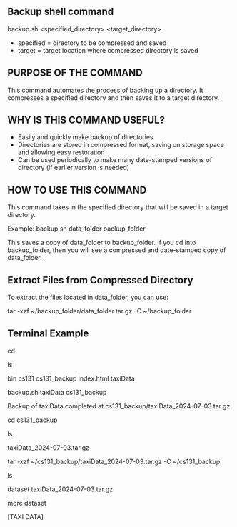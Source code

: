 ## Backup shell command ##

backup.sh <specified_directory> <target_directory>

* specified = directory to be compressed and saved
* target = target location where compressed directory is saved


## PURPOSE OF THE COMMAND ##

This command automates the process of backing up a directory. 
It compresses a specified directory and then saves it to a target directory.


## WHY IS THIS COMMAND USEFUL? ##

* Easily and quickly make backup of directories
* Directories are stored in compressed format, saving on storage space and allowing easy restoration
* Can be used periodically to make many date-stamped versions of directory (if earlier version is needed)

## HOW TO USE THIS COMMAND ##

This command takes in the specified directory that will be saved in a target directory.

Example: backup.sh data_folder backup_folder

This saves a copy of data_folder to backup_folder. If you cd into backup_folder, then you will see a compressed and date-stamped copy of data_folder. 

## Extract Files from Compressed Directory ##

To extract the files located in data_folder, you can use: 

tar -xzf ~/backup_folder/data_folder.tar.gz -C ~/backup_folder

## Terminal Example ##

cd

ls

bin  cs131  cs131_backup  index.html  taxiData

backup.sh taxiData cs131_backup

Backup of taxiData completed at cs131_backup/taxiData_2024-07-03.tar.gz

cd cs131_backup

ls

taxiData_2024-07-03.tar.gz

tar -xzf ~/cs131_backup/taxiData_2024-07-03.tar.gz -C ~/cs131_backup

ls

dataset  taxiData_2024-07-03.tar.gz

more dataset

[TAXI DATA]
